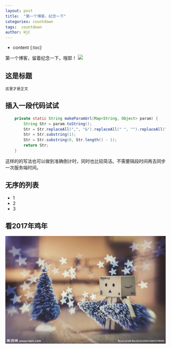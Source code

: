 ```yaml
---
layout: post
title:  "第一个博客，纪念一下"
categories: countdown
tags:  countdown
author: HjC
---
```


* content
{:toc}

第一个博客，留着纪念一下，哦耶！
![](http://pic112.nipic.com/file/20161006/7222844_214447578000_2.jpg)




## 这是标题
	这里才是正文

## 插入一段代码试试

```java
	private static String makeParamUrl(Map<String, Object> param) {
		String Str = param.toString();
		Str = Str.replaceAll(",", "&").replaceAll(" ", "").replaceAll("#", " ");
		Str = Str.substring(1);
		Str = Str.substring(0, Str.length() - 1);
		return Str;
	}
```

这样的的写法也可以做到准确倒计时，同时也比较简洁。不需要隔段时间再去同步一次服务端时间。


## 无序的列表

- 1
- 2
- 3

## 看2017年鸡年

![](image/7222844_214447578000_2.jpg)


